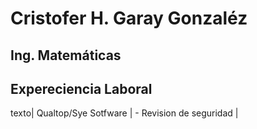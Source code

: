 # Cristofer H. Garay Gonzaléz
## Ing. Matemáticas
## Expereciencia Laboral
texto| Qualtop/Sye Sotfware | - Revision de seguridad |